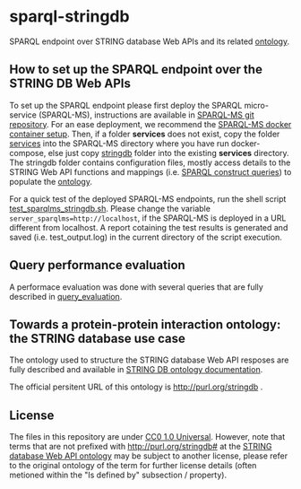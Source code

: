 # sparql-stringdb
SPARQL endpoint over STRING database Web APIs and its related [ontology](http://tarcisiotmf.github.io/sparql-stringdb/).

## How to set up the SPARQL endpoint over the STRING DB Web APIs
To set up the SPARQL endpoint please first deploy the SPARQL micro-service (SPARQL-MS), instructions are available in [SPARQL-MS git repository](https://github.com/frmichel/sparql-micro-service). For an ease deployment, we  recommend the [SPARQL-MS docker container setup](https://github.com/frmichel/sparql-micro-service/tree/master/deployment/docker). Then, if a folder **services** does not exist, copy the folder [services](services/) into the SPARQL-MS directory where you have run docker-compose, else just copy [stringdb](services/) folder into the existing **services** directory. The stringdb folder contains configuration files, mostly access details to the STRING Web API functions and mappings (i.e. [SPARQL construct queries](https://www.w3.org/TR/sparql11-query/#construct)) to populate the [ontology](http://tarcisiotmf.github.io/sparql-stringdb/).

For a quick test of the deployed SPARQL-MS endpoints, run the shell script [test_sparqlms_stringdb.sh](test_sparqlms_stringdb.sh). Please change the variable ```server_sparqlms=http://localhost```, if the SPARQL-MS is deployed in a URL different from localhost. A report cotaining the test results is generated and saved (i.e. test_output.log) in the current directory of the script execution.

## Query performance evaluation
A performace evaluation was done with several queries that are fully described in [query_evaluation](query_evaluation/README.md).   

## Towards a protein-protein interaction ontology: the STRING database use case
The ontology used to structure the STRING database Web API resposes are fully described and available in [STRING DB ontology documentation](http://tarcisiotmf.github.io/sparql-stringdb/). 

The official persitent URL of this ontology is http://purl.org/stringdb .

## License 
The files in this repository are under [CC0 1.0 Universal](https://creativecommons.org/publicdomain/zero/1.0/). However, note that terms that are not prefixed with http://purl.org/stringdb# at the [STRING database Web API ontology](http://tarcisiotmf.github.io/sparql-stringdb/) may be subject to another license, please refer to the original ontology of the term for further license details (often metioned within the "Is defined by" subsection / property). 